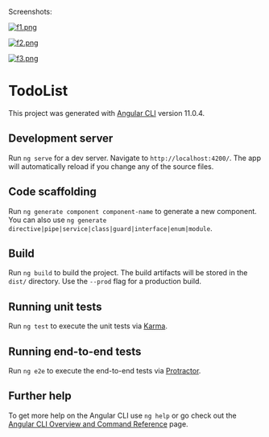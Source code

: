 Screenshots:

[![f1.png](https://i.postimg.cc/pTGgkGGC/f1.png)](https://postimg.cc/bDnCwTjS)


[![f2.png](https://i.postimg.cc/KcdZ2jfN/f2.png)](https://postimg.cc/jC4V6sGw)


[![f3.png](https://i.postimg.cc/hvxRj8s0/f3.png)](https://postimg.cc/QKXyYTRB)

# TodoList

This project was generated with [Angular CLI](https://github.com/angular/angular-cli) version 11.0.4.

## Development server

Run `ng serve` for a dev server. Navigate to `http://localhost:4200/`. The app will automatically reload if you change any of the source files.

## Code scaffolding

Run `ng generate component component-name` to generate a new component. You can also use `ng generate directive|pipe|service|class|guard|interface|enum|module`.

## Build

Run `ng build` to build the project. The build artifacts will be stored in the `dist/` directory. Use the `--prod` flag for a production build.

## Running unit tests

Run `ng test` to execute the unit tests via [Karma](https://karma-runner.github.io).

## Running end-to-end tests

Run `ng e2e` to execute the end-to-end tests via [Protractor](http://www.protractortest.org/).

## Further help

To get more help on the Angular CLI use `ng help` or go check out the [Angular CLI Overview and Command Reference](https://angular.io/cli) page.
